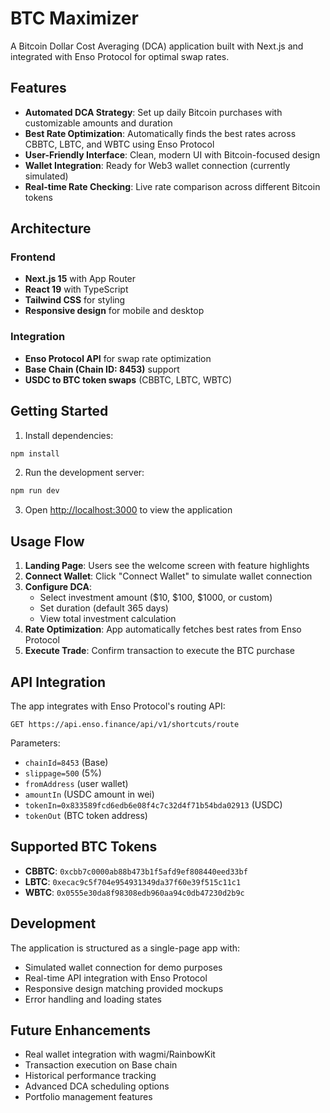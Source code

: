# BTC Maximizer

A Bitcoin Dollar Cost Averaging (DCA) application built with Next.js and integrated with Enso Protocol for optimal swap rates.

## Features

- **Automated DCA Strategy**: Set up daily Bitcoin purchases with customizable amounts and duration
- **Best Rate Optimization**: Automatically finds the best rates across CBBTC, LBTC, and WBTC using Enso Protocol
- **User-Friendly Interface**: Clean, modern UI with Bitcoin-focused design
- **Wallet Integration**: Ready for Web3 wallet connection (currently simulated)
- **Real-time Rate Checking**: Live rate comparison across different Bitcoin tokens

## Architecture

### Frontend

- **Next.js 15** with App Router
- **React 19** with TypeScript
- **Tailwind CSS** for styling
- **Responsive design** for mobile and desktop

### Integration

- **Enso Protocol API** for swap rate optimization
- **Base Chain (Chain ID: 8453)** support
- **USDC to BTC token swaps** (CBBTC, LBTC, WBTC)

## Getting Started

1. Install dependencies:

```bash
npm install
```

2. Run the development server:

```bash
npm run dev
```

3. Open [http://localhost:3000](http://localhost:3000) to view the application

## Usage Flow

1. **Landing Page**: Users see the welcome screen with feature highlights
2. **Connect Wallet**: Click "Connect Wallet" to simulate wallet connection
3. **Configure DCA**:
   - Select investment amount ($10, $100, $1000, or custom)
   - Set duration (default 365 days)
   - View total investment calculation
4. **Rate Optimization**: App automatically fetches best rates from Enso Protocol
5. **Execute Trade**: Confirm transaction to execute the BTC purchase

## API Integration

The app integrates with Enso Protocol's routing API:

```
GET https://api.enso.finance/api/v1/shortcuts/route
```

Parameters:

- `chainId=8453` (Base)
- `slippage=500` (5%)
- `fromAddress` (user wallet)
- `amountIn` (USDC amount in wei)
- `tokenIn=0x833589fcd6edb6e08f4c7c32d4f71b54bda02913` (USDC)
- `tokenOut` (BTC token address)

## Supported BTC Tokens

- **CBBTC**: `0xcbb7c0000ab88b473b1f5afd9ef808440eed33bf`
- **LBTC**: `0xecac9c5f704e954931349da37f60e39f515c11c1`
- **WBTC**: `0x0555e30da8f98308edb960aa94c0db47230d2b9c`

## Development

The application is structured as a single-page app with:

- Simulated wallet connection for demo purposes
- Real-time API integration with Enso Protocol
- Responsive design matching provided mockups
- Error handling and loading states

## Future Enhancements

- Real wallet integration with wagmi/RainbowKit
- Transaction execution on Base chain
- Historical performance tracking
- Advanced DCA scheduling options
- Portfolio management features
